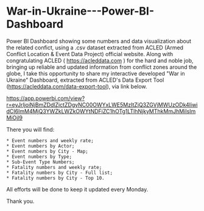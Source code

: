 # War-in-Ukraine---Power-BI-Dashboard 
Power BI Dashboard showing some numbers and data visualization about the related confict, using a .csv dataset extracted from ACLED (Armed Conflict Location & Event Data Project) official website. 
Along with congratulating ACLED ( https://acleddata.com ) for the hard and noble job, bringing up reliable and updated information from conflict zones around the globe, I take this opportunity to share my interactive developed "War in Ukraine" Dashboard, extracted from ACLED's Data Export Tool (https://acleddata.com/data-export-tool), via link below.

https://app.powerbi.com/view?r=eyJrIjoiNjBmZDdlZjctZDgyNC00OWYxLWE5MzItZjQ3ZGVjMWUzODk4IiwidCI6ImM4MjQ3YWZkLWZkOWYtNDFiZC1hOTg1LTlhNjkyMThkMmJhMiIsImMiOjl9

There you will find:

    * Event numbers and weekly rate;
    * Event numbers by Actor;
    * Event numbers by City - Map;
    * Event numbers by Type;
    * Sub-Event Type Numbers;
    * Fatality numbers and weekly rate;
    * Fatality numbers by City - Full list;
    * Fatality numbers by City - Top 10.

All efforts will be done to keep it updated every Monday.

Thank you.
